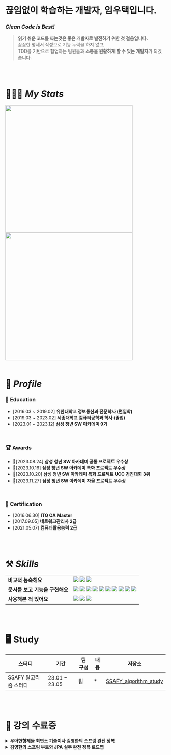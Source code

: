 # 끊임없이 학습하는 개발자, 임우택입니다.

### ***Clean Code is Best!***

> **읽기 쉬운 코드를 짜는것은 좋은 개발자로 발전하기 위한 첫 걸음입니다.**<br/>
> 꼼꼼한 명세서 작성으로 기능 누락을 하지 않고,<br/>
> TDD를 기반으로 협업하는 팀원들과 **소통을 원활하게 할 수 있는 개발자**가 되겠습니다.

<br/>
<br/>

# 🧑🏻‍💻 *My Stats*

<img src="https://github-readme-stats.vercel.app/api?username=Chaos0103&hide_title=true&show_icons=true&include_all_commits=true&disable_animations=true&theme=vue" width="400px">
<img src="http://mazassumnida.wtf/api/v2/generate_badge?boj=lyt1228" width="400px">

<br/>
<br/>

# 🔎 *Profile*

### 🏫 Education

* [2016.03 ~ 2019.02] **유한대학교 정보통신과 전문학사 (편입학)**
* [2019.03 ~ 2023.02] **세종대학교 컴퓨터공학과 학사 (졸업)**
* [2023.01 ~ 2023.12] **삼성 청년 SW 아카데미 9기**

<br/>

### 🏆 Awards

* 🥈[2023.08.24] **삼성 청년 SW 아카데미 공통 프로젝트 우수상**
* 🥉[2023.10.16] **삼성 청년 SW 아카데미 특화 프로젝트 우수상**
* 🥉[2023.10.20] **삼성 청년 SW 아카데미 특화 프로젝트 UCC 경진대회 3위**
* 🥉[2023.11.27] **삼성 청년 SW 아카데미 자율 프로젝트 우수상**


<br />

### 📜 Certification

* [2016.06.30] **ITQ OA Master**
* [2017.09.05] **네트워크관리사 2급**
* [2021.05.07] **컴퓨터활용능력 2급**

<br/>
<br/>

# ⚒️ *Skills*

|  |  |
| --- | --- |
| **비교적 능숙해요** | <img src="https://img.shields.io/badge/Java-007396?style=for-the-badge&logo=OpenJDK&logoColor=white"/></a> <img src="https://img.shields.io/badge/Spring Boot-6DB33F?style=for-the-badge&logo=Spring Boot&logoColor=white"/></a> <img src="https://img.shields.io/badge/Hibernate-59666C?style=for-the-badge&logo=Hibernate&logoColor=white"/></a> |
| **문서를 보고 기능을 구현해요** | <img src="https://img.shields.io/badge/MySQL-4479A1?style=for-the-badge&logo=MySQL&logoColor=white"/></a> <img src="https://img.shields.io/badge/Thymeleaf-005F0F?style=for-the-badge&logo=Thymeleaf&logoColor=white"/></a> <img src="https://img.shields.io/badge/HTML5-E34F26?style=for-the-badge&logo=HTML5&logoColor=white"/></a> <img src="https://img.shields.io/badge/CSS3-1572B6?style=for-the-badge&logo=CSS3&logoColor=white"/></a> <img src="https://img.shields.io/badge/JavaScript-F7DF1E?style=for-the-badge&logo=JavaScript&logoColor=white"/></a> <img src="https://img.shields.io/badge/Bootstrap-7952B3?style=for-the-badge&logo=Bootstrap&logoColor=white"/></a> <img src="https://img.shields.io/badge/jQuery-0769AD?style=for-the-badge&logo=jQuery&logoColor=white"/></a> <img src="https://img.shields.io/badge/MyBatis-A8B9CC?style=for-the-badge&logo=&logoColor=white"/></a> <img src="https://img.shields.io/badge/React-61DAFB?style=for-the-badge&logo=React&logoColor=white"/></a> <img src="https://img.shields.io/badge/Vue.js-4FC08D?style=for-the-badge&logo=Vue.js&logoColor=white"/></a>|
| **사용해본 적 있어요** | <img src="https://img.shields.io/badge/Python-3776AB?style=for-the-badge&logo=Python&logoColor=white"/></a> <img src="https://img.shields.io/badge/C-A8B9CC?style=for-the-badge&logo=C&logoColor=white"/></a> <img src="https://img.shields.io/badge/C++-00599C?style=for-the-badge&logo=cplusplus&logoColor=white"/></a> |

<br/>
<br/>

<!--
# 📚  *Projects*

<b> 👬 Team Project </b> 
<!--
<details>
  <summary><b>ESL(전자가격표시기)를 이용한 스마트 예약시스템</b></summary>
  <div markdown="1">
    <br>
    <a href="#"><img src="http://placehold.it/480x270" alt="#" width = "480" height="270" /></a><br>

    Video Searcher (Timestamp Finder)는 영상 내 키워드와 이미지를 바탕으로 한 검색 시스템을 구축해
    사용자에게 효율적인 영상 시청을 제공하는 Android Application입니다.

  - 개발 기간 : 2022.03 ~ 2022.06
    <br>
  - 핵심 기술
    - 작성중
    <br>
  - **⚙ BACKEND** 담당
    - 작성중
    <br/>
    <br/>
  </div>
</details>

<details>
  <summary><b>Enjoy Trip</b></summary>
  <div markdown="1">
    <br>
    <a href="https://github.com/Chaos0103/EnjoyTrip"><img src="https://github.com/Chaos0103/EnjoyTrip/blob/master/src/main/webapp/assets/img/thumbnail.png" alt="travel" width = "480" height="270" /></a><br>

    공공데이터를 활용하여 지역과 키워드를 바탕으로 한 조회 시스템을 구축해
    사용자에게 효율적인 국내 여행지 정보를 제공하는 Web Application입니다.

  - 개발 기간 : 2023.03 ~ 2023.05
    <br>
  - 핵심 기술
    - 작성중
    <br>
  - **⚙BACKEND** 담당
    - 작성중
    <br/>
    <br/>
  </div>
</details>


<details>
  <summary><b>꽃향기 🏆</b></summary>
  <div markdown="1">
    <br>
    <a href="#"><img src="http://placehold.it/480x270" alt="" width = "480" height="270" /></a><br>

    화훼 도매업자를 대상으로 실사간 꽃 경매 시스템을 구축해
    사용자에게 다양한 편의성을 제공하는 Web Application입니다.

  - 개발 기간 : 2023.07.03 ~ 2023.08.18
    <br>
  - 핵심 기술
    - Java, Spring Boot, Spring Security, Spring Cloud, Spring REST Docs, JPA
    - MySQL, Redis
    - AWS EC2, nginx
    <br>
  - **⚙BACKEND**, **⚙INFRA** 담당
    - MSA(MicroService Architecture)를 적용한 서버 개발
    - Jira, Notion, Gitlab, Slack 등을 이용한 협업
    - 인프라 서버 구축
    <br/>
    <br/>
  </div>
</details>

<details>
  <summary><b>Newkids 🏆</b></summary>
  <div markdown="1">
    <br>
    <a href="#"><img src="http://placehold.it/480x270" alt="" width = "480" height="270" /></a><br>

    화훼 도매업자를 대상으로 실사간 꽃 경매 시스템을 구축해
    사용자에게 다양한 편의성을 제공하는 Web Application입니다.

  - 개발 기간 : 2023.08.14 ~ 2023.10.06
    <br>
  - 핵심 기술
    - Java, Spring Boot, Spring Security, Spring Cloud, Spring REST Docs, Spring Data JPA, Spring Batch
    - MySQL, Redis, MongoDB
    - AWS EC2, nginx, docker
    <br>
  - **⚙BACKEND**, **⚙INFRA** 담당
    - MSA(MicroService Architecture)를 적용한 서버 개발
    - Jira, Notion, Gitlab, Slack 등을 이용한 협업
    - 인프라 서버 구축
    <br/>
    <br/>
  </div>
</details>

<details>
  <summary><b>everySCHOOL 🏆</b></summary>
  <div markdown="1">
    <br>
    <a href="#"><img src="http://placehold.it/480x270" alt="" width = "480" height="270" /></a><br>

    교사 개인정보를 보호하고 악성 민원을 사전 예방하여
    가정과 학교 모두가 함께하는 서비스입니다.

  - 개발 기간 : 2023.10.06 ~ 2023.11.17
    <br>
  - 핵심 기술
    - Java, Spring Boot, Spring Security, Spring Cloud, Spring REST Docs, Spring Data JPA, Spring Batch
    - MySQL, Redis, MongoDB, Firebase
    - AWS EC2, nginx, docker, jenkins
    <br>
  - **⚙BACKEND**, **⚙INFRA** 담당
    - MSA(MicroService Architecture)를 적용한 서버 개발
    - Jira, Notion, Gitlab, Slack 등을 이용한 협업
    - 인프라 서버 구축
    <br/>
    <br/>
  </div>
</details>

<br/>

<b> 🧑🏻‍💻 Personal Project </b> 

<details>
  <summary><b>배달의 민족</b></summary>
  <div markdown="1">
    <br>
    <a href="#"><img src="http://placehold.it/480x270" alt="#" width = "480" height="270" /></a><br>

    작성중

  - 개발 기간 : 2022.03 ~ 2022.06
    <br>
  - 핵심 기술
    - 작성중
    <br>
  - **⚙BACKEND** 담당
    - 작성중
    <br/>
    <br/>
  </div>
</details>

<details>
  <summary><b>에브리타임</b></summary>
  <div markdown="1">
    <br>
    <a href="#"><img src="http://placehold.it/480x270" alt="#" width = "480" height="270" /></a><br>

    작성중

  - 개발 기간 : 2022.03 ~ 2022.06
    <br>
  - 핵심 기술
    - 작성중
    <br>
  - **⚙BACKEND** 담당
    - 작성중
    <br/>
    <br/>
  </div>
</details>


<br/>
<br/>
-->
<!-- Study -->
# 🖥 Study

|스터디|기간|팀 구성|내용|저장소|
|---|---|---|---|---|
|SSAFY 알고리즘 스터디|23.01 ~ 23.05|팀|*|[SSAFY_algorithm_study](https://github.com/Chaos0103/SSAFY_algorithm_study)|

<br/>
<br/>

# 📜 강의 수료증

<details>
  <summary><b>우아한형제들 최연소 기술이사 김영한의 스프링 완전 정복</b></summary>
  <div markdown="1">
    <a href="https://www.inflearn.com/certificate/690173-325969-4811394">스프링 핵심 원리 - 기본편</a><br/>
    <a href="https://www.inflearn.com/certificate/690173-326674-4811393">스프링 MVC 1편 - 백엔드 웹 개발 핵심 기술</a><br/>
    <a href="https://www.inflearn.com/certificate/690173-327260-4811395">스프링 MVC 2편 - 백엔드 웹 개발 활용 기술</a><br/>
    <a href="https://www.inflearn.com/certificate/690173-326277-4811396">모든 개발자를 위한 HTTP 웹 기본 지식</a><br/>
    <a href="https://www.inflearn.com/certificate/690173-328723-10450108">스프링 DB 1편 - 데이터 접근 핵심 원리</a><br/>
  </div>
</details>

<details>
  <summary><b>김영한의 스프링 부트와 JPA 실무 완전 정복 로드맵</b></summary>
  <div markdown="1">
    <a href="https://www.inflearn.com/certificate/690173-324109-10370250">자바 ORM 표준 JPA 프로그래밍 - 기본편</a><br/>
    <a href="https://www.inflearn.com/certificate/690173-324119-10370249">실전! 스프링 부트와 JPA 활용1 - 웹 애플리케이션 개발</a><br/>
    <a href="https://www.inflearn.com/certificate/690173-324214-10370248">실전! 스프링 부트와 JPA 활용2 - API 개발과 성능 최적화</a><br/>
    <a href="https://www.inflearn.com/certificate/690173-324474-10370247">실전! 스프링 데이터 JPA</a><br/>
    <a href="https://www.inflearn.com/certificate/690173-324476-10370246">실전! Querydsl</a><br/>
  </div>
</details>

